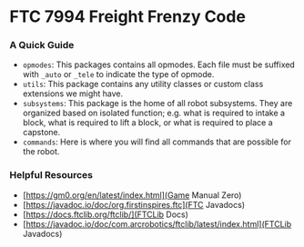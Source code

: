 # FTC 7994 Freight Frenzy Code

### A Quick Guide
- `opmodes`: This packages contains all opmodes. Each file must be suffixed with `_auto` or `_tele` to indicate the type of opmode.
- `utils`: This package contains any utility classes or custom class extensions we might have.
- `subsystems`: This package is the home of all robot subsystems. They are organized based on isolated function; e.g. what is required to intake a block, what is required to lift a block, or what is required to place a capstone.
- `commands`: Here is where you will find all commands that are possible for the robot.

### Helpful Resources
- [https://gm0.org/en/latest/index.html](Game Manual Zero)
- [https://javadoc.io/doc/org.firstinspires.ftc](FTC Javadocs)
- [https://docs.ftclib.org/ftclib/](FTCLib Docs)
- [https://javadoc.io/doc/com.arcrobotics/ftclib/latest/index.html](FTCLib Javadocs)
